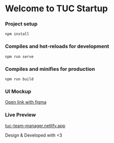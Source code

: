 # Welcome to TUC Startup

### Project setup
```
npm install
```

### Compiles and hot-reloads for development
```
npm run serve
```

### Compiles and minifies for production
```
npm run build
```


### UI Mockup
[Open link with figma](https://www.figma.com/file/PWFMjAmA8lCpVV7HfzOclM/The-Ultimate-Company?type=design&node-id=0%3A1&mode=design&t=Rvh6Gu6V79bSjJ6P-1)

### Live Preview
[tuc-team-manager.netlify.app](https://the-ultimate-company.netlify.app/)

Design & Developed with <3


